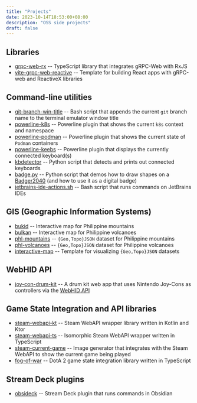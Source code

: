 ```yaml
--- 
title: "Projects"
date: 2023-10-14T18:53:00+08:00
description: "OSS side projects"
draft: false
---
```


## Libraries

- [grpc-web-rx](https://npmjs.com/package/grpc-web-rx) -- TypeScript library that integrates gRPC-Web with RxJS
- [vite-grpc-web-reactive](https://github.com/j4ckofalltrades/vite-grpc-web-reactive) -- Template for building React apps with gRPC-web and ReactiveX libraries

## Command-line utilities

- [git-branch-win-title](https://github.com/j4ckofalltrades/git-branch-win-title) -- Bash script that appends the current `git` branch name to the terminal emulator window title
- [powerline-k8s](https://github.com/j4ckofalltrades/powerline-k8s) -- Powerline plugin that shows the current `k8s` context and namespace
- [powerline-podman](https://github.com/j4ckofalltrades/powerline-podman) -- Powerline plugin that shows the current state of `Podman` containers
- [powerline-keebs](https://github.com/j4ckofalltrades/powerline-keebs) -- Powerline plugin that displays the currently connected keyboard(s)
- [kbdetector](https://github.com/j4ckofalltrades/kbdetector) -- Python script that detects and prints out connected keyboards
- [badge.py](https://gist.github.com/j4ckofalltrades/a4ec95b3e077fd7c294d20ef8095f480) -- Python script that demos how to draw shapes on a [Badger2040](https://shop.pimoroni.com/products/badger-2040) (and how to use it as a digital badge)
- [jetbrains-ide-actions.sh](https://gist.github.com/j4ckofalltrades/d7aac303466746e67287441e4fb9e0fe) -- Bash script that runs commands on JetBrains IDEs

## GIS (Geographic Information Systems)

- [bukid](https://github.com/j4ckofalltrades/bukid) -- Interactive map for Philippine mountains
- [bulkan](https://github.com/j4ckofalltrades/bulkan) -- Interactive map for Philippine volcanoes
- [phl-mountains](https://github.com/j4ckofalltrades/phl-mountains) -- `{Geo,Topo}JSON` dataset for Philippine mountains
- [phl-volcanoes](https://github.com/j4ckofalltrades/phl-volcanoes) -- `{Geo,Topo}JSON` dataset for Philippine volcanoes
- [interactive-map](https://github.com/j4ckofalltrades/interactive-map) -- Template for visualizing `{Geo,Topo}JSON` datasets

## WebHID API

- [joy-con-drum-kit](https://github.com/j4ckofalltrades/joy-con-drum-kit) -- A drum kit web app that uses Nintendo Joy-Cons as controllers via the [WebHID API](https://web.dev/hid)

## Game State Integration and API libraries

- [steam-webapi-kt](https://github.com/j4ckofalltrades/steam-webapi-kt) -- Steam WebAPI wrapper library written in Kotlin and Ktor
- [steam-webapi-ts](https://github.com/j4ckofalltrades/steam-webapi-ts) -- Isomorphic Steam WebAPI wrapper written in TypeScript 
- [steam-current-game](https://github.com/j4ckofalltrades/steam-current-game) -- Image generator that integrates with the Steam WebAPI to show the current game being played
- [fog-of-war](https://github.com/j4ckofalltrades/fog-of-war) -- DotA 2 game state integration library written in TypeScript

## Stream Deck plugins

- [obsideck](https://github.com/j4ckofalltrades/obsideck)️ -- Stream Deck plugin that runs commands in Obsidian
